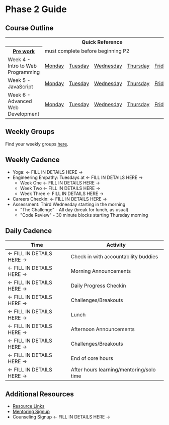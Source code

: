 # Phase 2 Guide

## Course Outline

<table>
  <tr>
    <th colspan="7">Quick Reference</th>
  </tr>

  <tr>
    <th><a href="./week-4/pre-work.md">Pre work</a></th>
    <td colspan="6">must complete before beginning P2</td>
  </tr>

  <tr>
    <td>Week 4 - Intro to Web Programming</td>
    <td><a href="./week-4/monday.md">Monday</a></a></td>
    <td><a href="./week-4/tuesday.md">Tuesday</a></td>
    <td><a href="./week-4/wednesday.md">Wednesday</a></td>
    <td><a href="./week-4/thursday.md">Thursday</a></td>
    <td><a href="./week-4/friday.md">Friday</a></td>
    <td><a href="./week-4/weekend.md">Weekend</a></td>
  </tr>

  <tr>
    <td>Week 5 - JavaScript</td>
    <td><a href="./week-5/monday.md">Monday</a></a></td>
    <td><a href="./week-5/tuesday.md">Tuesday</a></td>
    <td><a href="./week-5/wednesday.md">Wednesday</a></td>
    <td><a href="./week-5/thursday.md">Thursday</a></td>
    <td><a href="./week-5/friday.md">Friday</a></td>
    <td><a href="./week-5/weekend.md">Weekend</a></td>
  </tr>

  <tr>
    <td>Week 6 - Advanced Web Development</td>
    <td><a href="./week-6/monday.md">Monday</a></a></td>
    <td><a href="./week-6/tuesday.md">Tuesday</a></td>
    <td><a href="./week-6/wednesday.md">Wednesday</a></td>
    <td><a href="./week-6/thursday.md">Thursday</a></td>
    <td><a href="./week-6/friday.md">Friday</a></td>
    <td><a href="./week-6/weekend.md">Weekend</a></td>
  </tr>
</table>

## Weekly Groups

Find your weekly groups [here](./resources/groups.md).

## Weekly Cadence

- Yoga: <- FILL IN DETAILS HERE ->
- Engineering Empathy: Tuesdays at <- FILL IN DETAILS HERE ->
  - Week One <- FILL IN DETAILS HERE ->
  - Week Two <- FILL IN DETAILS HERE ->
  - Week Three <- FILL IN DETAILS HERE ->
- Careers Checkin: <- FILL IN DETAILS HERE ->
- Assessment: Third Wednesday starting in the morning
  - "The Challenge" - All day (break for lunch, as usual)
  - "Code Review" - 30 minute blocks starting Thursday morning

## Daily Cadence

Time    | Activity
---     | ---
<- FILL IN DETAILS HERE -> | Check in with accountability buddies
<- FILL IN DETAILS HERE -> | Morning Announcements
<- FILL IN DETAILS HERE -> | Daily Progress Checkin
<- FILL IN DETAILS HERE -> | Challenges/Breakouts
<- FILL IN DETAILS HERE -> | Lunch
<- FILL IN DETAILS HERE -> | Afternoon Announcements
<- FILL IN DETAILS HERE -> | Challenges/Breakouts
<- FILL IN DETAILS HERE -> | End of core hours
<- FILL IN DETAILS HERE -> | After hours learning/mentoring/solo time


## Additional Resources

- [Resource Links](resources/)
- [Mentoring Signup](http://mentoring.devbootcamp.com/)
- Counseling Signup <- FILL IN DETAILS HERE ->
